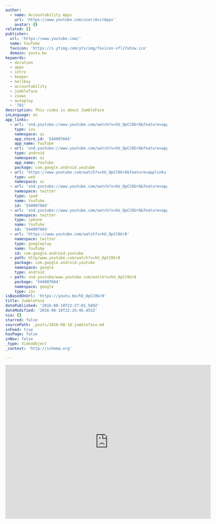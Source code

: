 ```yaml
---
author:
  - name: Accountability Apps
    url: 'https://www.youtube.com/user/AcctApps'
    avatar: {}
related: []
publisher:
  url: 'https://www.youtube.com/'
  name: YouTube
  favicon: 'https://s.ytimg.com/yts/img/favicon-vflz7uhzw.ico'
  domain: youtu.be
keywords:
  - duration
  - apps
  - intro
  - keeper
  - hellboy
  - accountability
  - jumbleface
  - views
  - autoplay
  - '781'
description: This video is about JumbleFace
inLanguage: en
app_links:
  - url: 'vnd.youtube://www.youtube.com/watch?v=hU_8pCC0Gr8&feature=applinks'
    type: ios
    namespace: ai
    app_store_id: '544007664'
    app_name: YouTube
  - url: 'vnd.youtube://www.youtube.com/watch?v=hU_8pCC0Gr8&feature=applinks'
    type: android
    namespace: ai
    app_name: YouTube
    package: com.google.android.youtube
  - url: 'https://www.youtube.com/watch?v=hU_8pCC0Gr8&feature=applinks'
    type: web
    namespace: ai
  - url: 'vnd.youtube://www.youtube.com/watch?v=hU_8pCC0Gr8&feature=applinks'
    namespace: twitter
    type: ipad
    name: YouTube
    id: '544007664'
  - url: 'vnd.youtube://www.youtube.com/watch?v=hU_8pCC0Gr8&feature=applinks'
    namespace: twitter
    type: iphone
    name: YouTube
    id: '544007664'
  - url: 'https://www.youtube.com/watch?v=hU_8pCC0Gr8'
    namespace: twitter
    type: googleplay
    name: YouTube
    id: com.google.android.youtube
  - path: http/www.youtube.com/watch?v=hU_8pCC0Gr8
    package: com.google.android.youtube
    namespace: google
    type: android
  - path: vnd.youtube/www.youtube.com/watch?v=hU_8pCC0Gr8
    package: '544007664'
    namespace: google
    type: ios
isBasedOnUrl: 'https://youtu.be/hU_8pCC0Gr8'
title: JumbleFace
datePublished: '2016-08-18T22:27:01.569Z'
dateModified: '2016-08-18T22:26:46.455Z'
via: {}
starred: false
sourcePath: _posts/2016-08-18-jumbleface.md
inFeed: true
hasPage: false
inNav: false
_type: VideoObject
_context: 'http://schema.org'

---
```

<iframe src="https://cdn.embedly.com/widgets/media.html?src=https%3A%2F%2Fwww.youtube.com%2Fembed%2FhU_8pCC0Gr8%3Ffeature%3Doembed&amp;url=http%3A%2F%2Fwww.youtube.com%2Fwatch%3Fv%3DhU_8pCC0Gr8&amp;image=https%3A%2F%2Fi.ytimg.com%2Fvi%2FhU_8pCC0Gr8%2Fhqdefault.jpg&amp;key=b7d04c9b404c499eba89ee7072e1c4f7&amp;type=text%2Fhtml&amp;schema=youtube" width="640" height="480" scrolling="no" frameborder="0" allowfullscreen="" style=""></iframe>